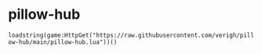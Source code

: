 # pillow-hub
`loadstring(game:HttpGet("https://raw.githubusercontent.com/verigh/pillow-hub/main/pillow-hub.lua"))()`
